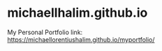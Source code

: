 # michaellhalim.github.io
My Personal Portfolio link:
https://michaellorentiushalim.github.io/myportfolio/
